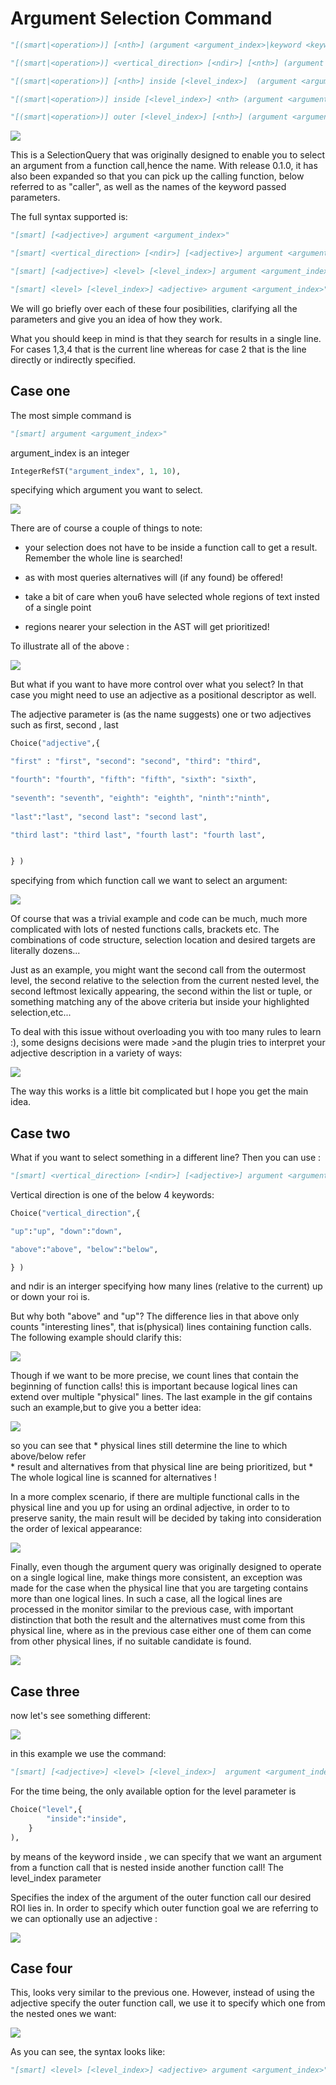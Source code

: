 # Argument Selection Command

```python
"[(smart|<operation>)] [<nth>] (argument <argument_index>|keyword <keyword_index>|caller [<sub_index>])"

"[(smart|<operation>)] <vertical_direction> [<ndir>] [<nth>] (argument <argument_index>|keyword <keyword_index>|caller [<sub_index>])"

"[(smart|<operation>)] [<nth>] inside [<level_index>]  (argument <argument_index>|keyword <keyword_index>|caller [<sub_index>])"

"[(smart|<operation>)] inside [<level_index>] <nth> (argument <argument_index>|keyword <keyword_index>|caller [<sub_index>])"

"[(smart|<operation>)] outer [<level_index>] [<nth>] (argument <argument_index>|keyword <keyword_index>|caller [<sub_index>])"
```

![](./gif/arg0.gif)

This is a SelectionQuery that was originally designed to enable you to select an argument from a function call,hence the name. With release 0.1.0, it has also been expanded so that you can pick up the calling function, below referred to as "caller", as well as the names of the keyword passed parameters.

The full syntax supported is:



```python
"[smart] [<adjective>] argument <argument_index>"

"[smart] <vertical_direction> [<ndir>] [<adjective>] argument <argument_index>"

"[smart] [<adjective>] <level> [<level_index>] argument <argument_index>"

"[smart] <level> [<level_index>] <adjective> argument <argument_index>"
```

We will go briefly over each of these four posibilities, clarifying all the parameters and give you an idea of how they work. 

What you should keep in mind is that they search for results in a single line. For cases 1,3,4 that is the current line whereas for case 2 that is the line directly or indirectly specified.

## Case one 
The most simple command is 

```python
"[smart] argument <argument_index>"
```
argument_index is an integer

```python 
IntegerRefST("argument_index", 1, 10),
```
specifying which argument you want to select.

![](./gif/arg1.gif)

There are of course a couple of things to note:

* your selection does not have to be inside a function call to get a result. Remember the whole line is searched!

* as with most queries alternatives will (if any found) be offered!

* take a bit of care when you6 have selected whole regions of text insted of a single point

* regions nearer your selection in the AST will get prioritized!

To illustrate all of the above :


![](./gif/arg2.gif)


But what if you want to have more control over what you select?  In that case you might need to use an adjective as a positional descriptor as well. 

The adjective parameter is (as the name suggests) one or two adjectives such as first, second , last

```python
Choice("adjective",{ 

"first" : "first", "second": "second", "third": "third",

"fourth": "fourth", "fifth": "fifth", "sixth": "sixth",
 
"seventh": "seventh", "eighth": "eighth", "ninth":"ninth", 
  
"last":"last", "second last": "second last",

"third last": "third last", "fourth last": "fourth last", 


} )
```

specifying from which function call we want to select an argument:

![](./gif/arg3.gif)

Of course that was a trivial example and code can be much, much more complicated with lots of nested functions calls, brackets etc. The combinations of code structure, selection location and desired targets are literally dozens...

Just as an example, you might want the second call from the outermost level, the second relative to the selection from the current nested level, the second leftmost lexically appearing, the second within the list or tuple, or something matching any of the above criteria but inside your highlighted selection,etc... 

To deal with this issue without overloading you with too many rules to learn :), some designs decisions were made  >and the plugin tries to interpret your adjective description in a variety of ways:

![](./gif/arg4.gif)

The way this works is a little bit complicated but I hope you get the main idea.

## Case two 
 
What if you want to select something in a different line? Then you can use :
```python
"[smart] <vertical_direction> [<ndir>] [<adjective>] argument <argument_index>"
```  
Vertical direction is one of the below 4 keywords:
```python
Choice("vertical_direction",{ 

"up":"up", "down":"down",

"above":"above", "below":"below", 

} )
```
and ndir is an interger specifying how many lines (relative to the current) up or down your roi is.


But why both "above" and "up"? The difference lies in that above only counts "interesting lines", that is(physical) lines containing function calls. The following example should clarify this:

![](./gif/arg5.gif)

Though if we want to be more precise, we count lines that contain the beginning of function calls! this is important because logical lines can extend over multiple "physical" lines. The last example in the gif contains such an example,but to give you a better idea:

![](./gif/arg9.gif)

 so you can see that
	* physical lines still determine the line to which above/below refer  
	* result and  alternatives from that physical line are  being prioritized, but 
	* The whole logical line is scanned for alternatives ! 

In a more complex scenario, if there are multiple functional calls in the physical line and you up for using an ordinal adjective, in order to to preserve sanity, the main result will be decided by taking into consideration the order of lexical appearance:

![](./gif/arg10.gif)


Finally, even though the argument query was originally designed to operate on a single logical line, make things more consistent, an exception was made for the case when the physical line that you are targeting contains more than one logical lines. In such a case, all the logical lines are processed in the monitor similar to the previous case, with important distinction that both the result and the alternatives must come from this physical line, where as in the previous case either one of them can come from other physical lines, if no suitable candidate is found.

![](./gif/arg11.gif)




## Case three

now let's see something different:

![](./gif/arg6.gif)

in this example we use the command:

```python
"[smart] [<adjective>] <level> [<level_index>]  argument <argument_index>"
```
For the time being, the only available option for the level parameter is

```python
Choice("level",{
		"inside":"inside",
	}
),
```
by means of the keyword inside , we can specify that we want an argument from a function call that is nested inside another function call! The level_index parameter

Specifies the index of the argument of the outer function call our desired ROI lies in. In order to specify which outer function goal we are referring to we can optionally use an adjective :

![](./gif/arg7.gif)


## Case four

This, looks very similar to the previous one. However, instead of using the adjective specify the outer function call, we use it to specify which one from the nested ones we want:

![](./gif/arg8.gif)

As you can see, the syntax looks like:

```python
"[smart] <level> [<level_index>] <adjective> argument <argument_index>"
```




